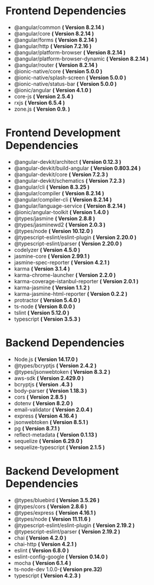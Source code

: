 # Frontend Dependencies

- @angular/common **( Version 8.2.14 )**
- @angular/core **( Version 8.2.14 )**
- @angular/forms **( Version 8.2.14 )**
- @angular/http **( Version 7.2.16 )**
- @angular/platform-browser **( Version 8.2.14 )**
- @angular/platform-browser-dynamic **( Version 8.2.14 )**
- @angular/router **( Version 8.2.14 )**
- @ionic-native/core **( Version 5.0.0 )**
- @ionic-native/splash-screen **( Version 5.0.0 )**
- @ionic-native/status-bar **( Version 5.0.0 )**
- @ionic/angular **( Version 4.1.0 )**
- core-js **( Version 2.5.4 )**
- rxjs **( Version 6.5.4 )**
- zone.js **( Version 0.9. )**

# Frontend Development Dependencies

- @angular-devkit/architect **( Version 0.12.3 )**
- @angular-devkit/build-angular **( Version 0.803.24 )**
- @angular-devkit/core **( Version 7.2.3 )**
- @angular-devkit/schematics **( Version 7.2.3 )**
- @angular/cli **( Version 8.3.25 )**
- @angular/compiler **( Version 8.2.14 )**
- @angular/compiler-cli **( Version 8.2.14 )**
- @angular/language-service **( Version 8.2.14 )**
- @ionic/angular-toolkit **( Version 1.4.0 )**
- @types/jasmine **( Version 2.8.8 )**
- @types/jasminewd2 **( Version 2.0.3 )**
- @types/node **( Version 10.12.0 )**
- @typescript-eslint/eslint-plugin **( Version 2.20.0 )**
- @typescript-eslint/parser **( Version 2.20.0 )**
- codelyzer **( Version 4.5.0 )**
- jasmine-core **( Version 2.99.1 )**
- jasmine-spec-reporter **( Version 4.2.1 )**
- karma **( Version 3.1.4 )**
- karma-chrome-launcher **( Version 2.2.0 )**
- karma-coverage-istanbul-reporter **( Version 2.0.1 )**
- karma-jasmine **( Version 1.1.2 )**
- karma-jasmine-html-reporter **( Version 0.2.2 )**
- protractor **( Version 5.4.0 )**
- ts-node **( Version 8.0.0 )**
- tslint **( Version 5.12.0 )**
- typescript **( Version 3.5.3 )**

# Backend Dependencies

- Node.js **( Version 14.17.0 )**
- @types/bcryptjs **( Version 2.4.2 )**
- @types/jsonwebtoken **( Version 8.3.2 )**
- aws-sdk **( Version 2.429.0 )**
- bcryptjs **( Version .4.3 )**
- body-parser **( Version 1.18.3 )**
- cors **( Version 2.8.5 )**
- dotenv **( Version 8.2.0 )**
- email-validator **( Version 2.0.4 )**
- express **( Version 4.16.4 )**
- jsonwebtoken **( Version 8.5.1 )**
- pg **( Version 8.7.1 )**
- reflect-metadata **( Version 0.1.13 )**
- sequelize **( Version 6.29.0 )**
- sequelize-typescript **( Version 2.1.5 )**

# Backend Development Dependencies

- @types/bluebird **( Version 3.5.26 )**
- @types/cors **( Version 2.8.6 )**
- @types/express **( Version 4.16.1 )**
- @types/node **( Version 11.11.6 )**
- @typescript-eslint/eslint-plugin **( Version 2.19.2 )**
- @typescript-eslint/parser **( Version 2.19.2 )**
- chai **( Version 4.2.0 )**
- chai-http **( Version 4.2.1 )**
- eslint **( Version 6.8.0 )**
- eslint-config-google **( Version 0.14.0 )**
- mocha **( Version 6.1.4 )**
- ts-node-dev 1.0.0-**( Version pre.32)**
- typescript **( Version 4.2.3 )**
